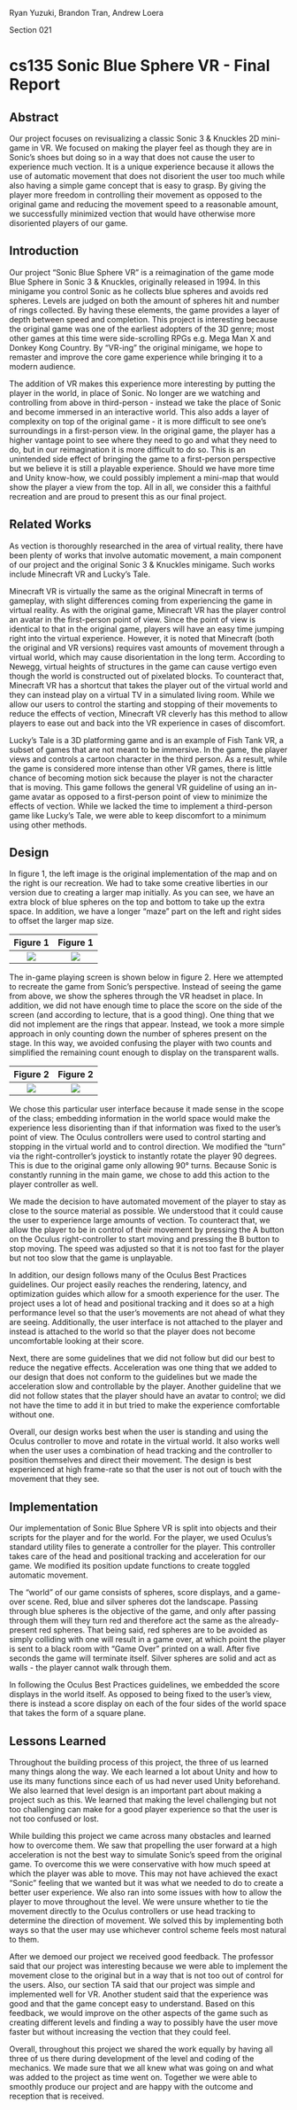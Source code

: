 Ryan Yuzuki, Brandon Tran, Andrew Loera

Section 021

# cs135 Sonic Blue Sphere VR - Final Report

## Abstract

Our project focuses on revisualizing a classic Sonic 3 & Knuckles 2D mini-game in VR. We focused on making the player feel as though they are in Sonic’s shoes but doing so in a way that does not cause the user to experience much vection. It is a unique experience because it allows the use of automatic movement that does not disorient the user too much while also having a simple game concept that is easy to grasp. By giving the player more freedom in controlling their movement as opposed to the original game and reducing the movement speed to a reasonable amount, we successfully minimized vection that would have otherwise more disoriented players of our game.

## Introduction

Our project “Sonic Blue Sphere VR” is a reimagination of the game mode Blue Sphere in Sonic 3 & Knuckles, originally released in 1994.  In this minigame you control Sonic as he collects blue spheres and avoids red spheres. Levels are judged on both the amount of spheres hit and number of rings collected. By having these elements, the game provides a layer of depth between speed and completion. This project is interesting because the original game was one of the earliest adopters of the 3D genre; most other games at this time were side-scrolling RPGs e.g. Mega Man X and Donkey Kong Country. By “VR-ing” the original minigame, we hope to remaster and improve the core game experience while bringing it to a modern audience.

The addition of VR makes this experience more interesting by putting the player in the world, in place of Sonic. No longer are we watching and controlling from above in third-person - instead we take the place of Sonic and become immersed in an interactive world. This also adds a layer of complexity on top of the original game - it is more difficult to see one’s surroundings in a first-person view. In the original game, the player has a higher vantage point to see where they need to go and what they need to do, but in our reimagination it is more difficult to do so. This is an unintended side effect of bringing the game to a first-person perspective but we believe it is still a playable experience. Should we have more time and Unity know-how, we could possibly implement a mini-map that would show the player a view from the top. All in all, we consider this a faithful recreation and are proud to present this as our final project.


## Related Works

As vection is thoroughly researched in the area of virtual reality, there have been plenty of works that involve automatic movement, a main component of our project and the original Sonic 3 & Knuckles minigame. Such works include Minecraft VR and Lucky’s Tale.

Minecraft VR is virtually the same as the original Minecraft in terms of gameplay, with slight differences coming from experiencing the game in virtual reality. As with the original game, Minecraft VR has the player control an avatar in the first-person point of view. Since the point of view is identical to that in the original game, players will have an easy time jumping right into the virtual experience. However, it is noted that Minecraft (both the original and VR versions) requires vast amounts of movement through a virtual world, which may cause disorientation in the long term. According to Newegg, virtual heights of structures in the game can cause vertigo even though the world is constructed out of pixelated blocks. To counteract that, Minecraft VR has a shortcut that takes the player out of the virtual world and they can instead play on a virtual TV in a simulated living room. While we allow our users to control the starting and stopping of their movements to reduce the effects of vection, Minecraft VR cleverly has this method to allow players to ease out and back into the VR experience in cases of discomfort.

Lucky’s Tale is a 3D platforming game and is an example of Fish Tank VR, a subset of games that are not meant to be immersive. In the game, the player views and controls a cartoon character in the third person. As a result, while the game is considered more intense than other VR games, there is little chance of becoming motion sick because the player is not the character that is moving. This game follows the general VR guideline of using an in-game avatar as opposed to a first-person point of view to minimize the effects of vection. While we lacked the time to implement a third-person game like Lucky’s Tale, we were able to keep discomfort to a minimum using other methods.

## Design

In figure 1, the left image is the original implementation of the map and on the right is our recreation. We had to take some creative liberties in our version due to creating a larger map initially. As you can see, we have an extra block of blue spheres on the top and bottom to take up the extra space. In addition, we have a longer “maze” part on the left and right sides to offset the larger map size.

Figure 1             |  Figure 1
:-------------------------:|:-------------------------:
![](https://raw.githubusercontent.com/ryuzu001/cs135/master/real-level-layout.PNG)  |  ![](https://raw.githubusercontent.com/ryuzu001/cs135/master/level-layout.png)

The in-game playing screen is shown below in figure 2. Here we attempted to recreate the game from Sonic’s perspective. Instead of seeing the game from above, we show the spheres through the VR headset in place. In addition, we did not have enough time to place the score on the side of the screen (and according to lecture, that is a good thing). One thing that we did not implement are the rings that appear. Instead, we took a more simple approach in only counting down the number of spheres present on the stage. In this way, we avoided confusing the player with two counts and simplified the remaining count enough to display on the transparent walls. 

Figure 2             |  Figure 2
:-------------------------:|:-------------------------:
![](https://raw.githubusercontent.com/ryuzu001/cs135/master/real-game-perspective.PNG) | ![](https://raw.githubusercontent.com/ryuzu001/cs135/master/player%20start%20perspective.png) 

We chose this particular user interface because it made sense in the scope of the class; embedding information in the world space would make the experience less disorienting than if that information was fixed to the user’s point of view. The Oculus controllers were used to control starting and stopping in the virtual world and to control direction. We modified the “turn” via the right-controller’s joystick to instantly rotate the player 90 degrees. This is due to the original game only allowing 90° turns. Because Sonic is constantly running in the main game, we chose to add this action to the player controller as well.

We made the decision to have automated movement of the player to stay as close to the source material as possible. We understood that it could cause the user to experience large amounts of vection. To counteract that, we allow the player to be in control of their movement by pressing the A button on the Oculus right-controller to start moving and pressing the B button to stop moving. The speed was adjusted so that it is not too fast for the player but not too slow that the game is unplayable.

In addition, our design follows many of the Oculus Best Practices guidelines. Our project easily reaches the rendering, latency, and optimization guides which allow for a smooth experience for the user. The project uses a lot of head and positional tracking and it does so at a high performance level so that the user’s movements are not ahead of what they are seeing. Additionally, the user interface is not attached to the player and instead is attached to the world so that the player does not become uncomfortable looking at their score.

Next, there are some guidelines that we did not follow but did our best to reduce the negative effects. Acceleration was one thing that we added to our design that does not conform to the guidelines but we made the acceleration slow and controllable by the player. Another guideline that we did not follow states that the player should have an avatar to control; we did not have the time to add it in but tried to make the experience comfortable without one.

Overall, our design works best when the user is standing and using the Oculus controller to move and rotate in the virtual world. It also works well when the user uses a combination of head tracking and the controller to position themselves and direct their movement. The design is best experienced at high frame-rate so that the user is not out of touch with the movement that they see.

## Implementation

Our implementation of Sonic Blue Sphere VR is split into objects and their scripts for the player and for the world. For the player, we used Oculus’s standard utility files to generate a controller for the player. This controller takes care of the head and positional tracking and acceleration for our game. We modified its position update functions to create toggled automatic movement.

The “world” of our game consists of spheres, score displays, and a game-over scene. Red, blue and silver spheres dot the landscape. Passing through blue spheres is the objective of the game, and only after passing through them will they turn red and therefore act the same as the already-present red spheres. That being said, red spheres are to be avoided as simply colliding with one will result in a game over, at which point the player is sent to a black room with “Game Over” printed on a wall. After five seconds the game will terminate itself. Silver spheres are solid and act as walls - the player cannot walk through them.

In following the Oculus Best Practices guidelines, we embedded the score displays in the world itself. As opposed to being fixed to the user’s view, there is instead a score display on each of the four sides of the world space that takes the form of a square plane.
        
## Lessons Learned

Throughout the building process of this project, the three of us learned many things along the way. We each learned a lot about Unity and how to use its many functions since each of us had never used Unity beforehand. We also learned that level design is an important part about making a project such as this. We learned that making the level challenging but not too challenging can make for a good player experience so that the user is not too confused or lost.

While building this project we came across many obstacles and learned how to overcome them. We saw that propelling the user forward at a high acceleration is not the best way to simulate Sonic’s speed from the original game. To overcome this we were conservative with how much speed at which the player was able to move. This may not have achieved the exact “Sonic” feeling that we wanted but it was what we needed to do to create a better user experience. We also ran into some issues with how to allow the player to move throughout the level. We were unsure whether to tie the movement directly to the Oculus controllers or use head tracking to determine the direction of movement. We solved this by implementing both ways so that the user may use whichever control scheme feels most natural to them.

After we demoed our project we received good feedback. The professor said that our project was interesting because we were able to implement the movement close to the original but in a way that is not too out of control for the users. Also, our section TA said that our project was simple and implemented well for VR. Another student said that the experience was good and that the game concept easy to understand. Based on this feedback, we would improve on the other aspects of the game such as creating different levels and finding a way to possibly have the user move faster but without increasing the vection that they could feel.

Overall, throughout this project we shared the work equally by having all three of us there during development of the level and coding of the mechanics. We made sure that we all knew what was going on and what was added to the project as time went on. Together we were able to smoothly produce our project and are happy with the outcome and reception that is received.
